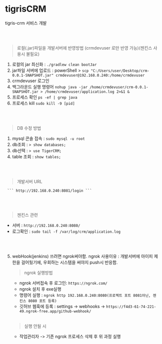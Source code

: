 # tigrisCRM
tigris-crm 서비스 개발 


<br/><br/>


> 로컬(.jar)파일을 개발서버에 반영방법 (crmdevuser 로만 반영 가능)(젠킨스 사용시 불필요) 
1. 로컬의 jar 최신화 : ``` ./gradlew clean bootJar ``` 
2. jar파일 서버에 업로드 : 
   powerShell > ``` scp "C:/Users/user/Desktop/crm-0.0.1-SNAPSHOT.jar" crmdevuser@192.168.0.240:/home/crmdevuser ```
3. crmdevuser 로그인
4. 백그라운드 실행 명령어 
     ``` nohup java -jar /home/crmdevuser/crm-0.0.1-SNAPSHOT.jar > /home/crmdevuser/application.log 2>&1 & ```
5. 프로세스 확인
   ``` ps -ef | grep java ```
6. 프로세스 kill
   ``` sudo kill -9 [pid] ```


<br/><br/>


> DB 수정 방법
1. mysql 콘솔 접속 : ``` sudo mysql -u root ```
2. db조회 : ``` > show databases; ```
3. db선택 : ``` > use TigerCRM; ```
4. table 조회 : ``` show tables; ```


<br/><br/>


> 개발서버 URL

     ``` http://192.168.0.240:8081/login ```


<br/><br/>


> 젠킨스 관련
   - 서버 : ``` http://192.168.0.240:8080/ ```
   - 로그확인 : ``` sudo tail -f /var/log/crm/application.log ```

<br/><br/>


5. webHook(jenkins) 쓰려면 ngrok써야함. 
   ngrok 사용이유 : 개발서버에 아이피 제한을 걸어뒀기에,  우회하는 시스템을 써야지 push시 반응함.
      > ngrok 실행방법
      - ngrok 서버접속 후 로그인: ```https://ngrok.com/```
      - ngrok 설치 후 exe실행
      - 명령어 실행 : ``` ngrok http 192.168.0.240:8080(프로젝트 포트 8081아닌, 젠킨스 8080 포트 등록) ``` 
      - 깃허브 웹훅에 등록 : settings -> webhooks -> ``` https://f4d3-61-74-221-49.ngrok-free.app/github-webhook/ ```
      <br/>
      
      > 실행 안될 시
      - 작업관리자 -> 기존 ngrok 프로세스 삭제 후 위 과정 실행
